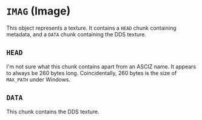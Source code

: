 # `IMAG` (Image)

This object represents a texture. It contains a `HEAD` chunk containing metadata, and a `DATA` chunk containing the DDS texture.

## `HEAD`

I'm not sure what this chunk contains apart from an ASCIZ name. It appears to always be 260 bytes long. Coincidentally, 260 bytes is the size of `MAX_PATH` under Windows.

## `DATA`

This chunk contains the DDS texture.
